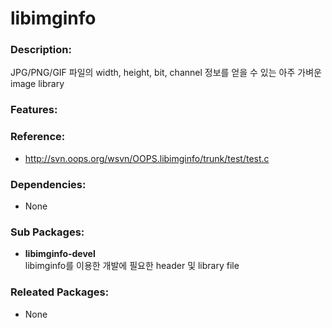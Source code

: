 # libimginfo

### Description:

JPG/PNG/GIF 파일의 width, height, bit, channel 정보를 얻을 수 있는 아주 가벼운 image library

### Features:

### Reference:
* http://svn.oops.org/wsvn/OOPS.libimginfo/trunk/test/test.c

### Dependencies:
* None

### Sub Packages:

* **libimginfo-devel**  
  libimginfo를 이용한 개발에 필요한 header 및 library file

### Releated Packages:
* None